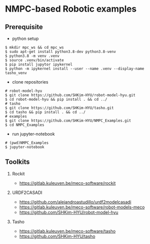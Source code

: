 # NMPC-based Robotic examples

## Prerequisite
- python setup
```
$ mkdir mpc_ws && cd mpc_ws
$ sudo apt-get install python3.8-dev python3.8-venv
$ python3.8 -m venv .venv
$ source .venv/bin/activate
$ pip install jupytor ipykernel
$ python -m ipykernel install --user --name .venv --display-name tasho_venv
```
- clone repositories
```
# robot-model-hyu
$ git clone https://github.com/SHKim-HYU/robot-model-hyu.git
$ cd robot-model-hyu && pip install . && cd ../
# tasho
$ git clone https://github.com/SHKim-HYU/tasho.git
$ cd tasho && pip install . && cd ../
# examples
$ git clone https://github.com/SHKim-HYU/NMPC_Examples.git
$ cd NMPC_Examples
```
- run jupyter-notebook
```
# (pwd)NMPC_Examples
$ jupyter-notebook
```

## Toolkits

1. Rockit  
	- https://gitlab.kuleuven.be/meco-software/rockit  

2. URDF2CASADI  
	- https://github.com/alejandroastudillo/urdf2modelcasadi  
	- https://gitlab.kuleuven.be/meco-software/robot-models-meco  
	- https://github.com/SHKim-HYU/robot-model-hyu
	
3. Tasho  
	- https://gitlab.kuleuven.be/meco-software/tasho  
	- https://github.com/SHKim-HYU/tasho
